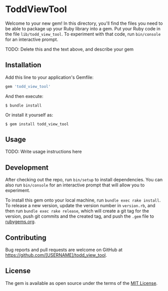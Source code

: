 # ToddViewTool

Welcome to your new gem! In this directory, you'll find the files you need to be able to package up your Ruby library into a gem. Put your Ruby code in the file `lib/todd_view_tool`. To experiment with that code, run `bin/console` for an interactive prompt.

TODO: Delete this and the text above, and describe your gem

## Installation

Add this line to your application's Gemfile:

```ruby
gem 'todd_view_tool'
```

And then execute:

    $ bundle install

Or install it yourself as:

    $ gem install todd_view_tool

## Usage

TODO: Write usage instructions here

## Development

After checking out the repo, run `bin/setup` to install dependencies. You can also run `bin/console` for an interactive prompt that will allow you to experiment.

To install this gem onto your local machine, run `bundle exec rake install`. To release a new version, update the version number in `version.rb`, and then run `bundle exec rake release`, which will create a git tag for the version, push git commits and the created tag, and push the `.gem` file to [rubygems.org](https://rubygems.org).

## Contributing

Bug reports and pull requests are welcome on GitHub at https://github.com/[USERNAME]/todd_view_tool.

## License

The gem is available as open source under the terms of the [MIT License](https://opensource.org/licenses/MIT).
